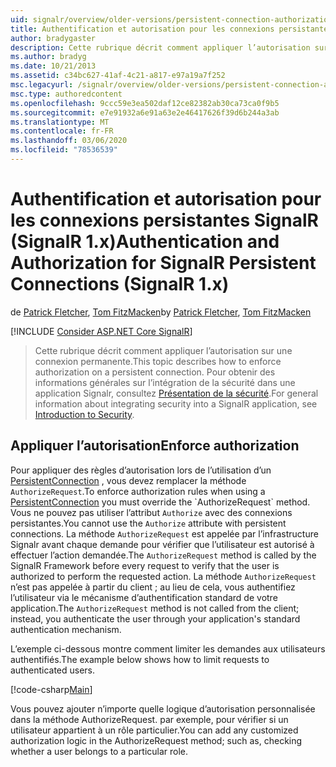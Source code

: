 ```yaml
---
uid: signalr/overview/older-versions/persistent-connection-authorization
title: Authentification et autorisation pour les connexions persistantes Signalr (Signalr 1. x) | Microsoft Docs
author: bradygaster
description: Cette rubrique décrit comment appliquer l’autorisation sur une connexion permanente. Pour obtenir des informations générales sur l’intégration de la sécurité dans une application Signalr,...
ms.author: bradyg
ms.date: 10/21/2013
ms.assetid: c34bc627-41af-4c21-a817-e97a19a7f252
msc.legacyurl: /signalr/overview/older-versions/persistent-connection-authorization
msc.type: authoredcontent
ms.openlocfilehash: 9ccc59e3ea502daf12ce82382ab30ca73ca0f9b5
ms.sourcegitcommit: e7e91932a6e91a63e2e46417626f39d6b244a3ab
ms.translationtype: MT
ms.contentlocale: fr-FR
ms.lasthandoff: 03/06/2020
ms.locfileid: "78536539"
---
```

# <a name="authentication-and-authorization-for-signalr-persistent-connections-signalr-1x"></a><span data-ttu-id="3216b-104">Authentification et autorisation pour les connexions persistantes SignalR (SignalR 1.x)</span><span class="sxs-lookup"><span data-stu-id="3216b-104">Authentication and Authorization for SignalR Persistent Connections (SignalR 1.x)</span></span>

<span data-ttu-id="3216b-105">de [Patrick Fletcher](https://github.com/pfletcher), [Tom FitzMacken](https://github.com/tfitzmac)</span><span class="sxs-lookup"><span data-stu-id="3216b-105">by [Patrick Fletcher](https://github.com/pfletcher), [Tom FitzMacken](https://github.com/tfitzmac)</span></span>

[!INCLUDE [Consider ASP.NET Core SignalR](~/includes/signalr/signalr-version-disambiguation.md)]

> <span data-ttu-id="3216b-106">Cette rubrique décrit comment appliquer l’autorisation sur une connexion permanente.</span><span class="sxs-lookup"><span data-stu-id="3216b-106">This topic describes how to enforce authorization on a persistent connection.</span></span> <span data-ttu-id="3216b-107">Pour obtenir des informations générales sur l’intégration de la sécurité dans une application Signalr, consultez [Présentation de la sécurité](index.md).</span><span class="sxs-lookup"><span data-stu-id="3216b-107">For general information about integrating security into a SignalR application, see [Introduction to Security](index.md).</span></span>

## <a name="enforce-authorization"></a><span data-ttu-id="3216b-108">Appliquer l’autorisation</span><span class="sxs-lookup"><span data-stu-id="3216b-108">Enforce authorization</span></span>

<span data-ttu-id="3216b-109">Pour appliquer des règles d’autorisation lors de l’utilisation d’un [PersistentConnection](https://msdn.microsoft.com/library/microsoft.aspnet.signalr.persistentconnection(v=vs.111).aspx) , vous devez remplacer la méthode `AuthorizeRequest`.</span><span class="sxs-lookup"><span data-stu-id="3216b-109">To enforce authorization rules when using a [PersistentConnection](https://msdn.microsoft.com/library/microsoft.aspnet.signalr.persistentconnection(v=vs.111).aspx) you must override the `AuthorizeRequest` method.</span></span> <span data-ttu-id="3216b-110">Vous ne pouvez pas utiliser l’attribut `Authorize` avec des connexions persistantes.</span><span class="sxs-lookup"><span data-stu-id="3216b-110">You cannot use the `Authorize` attribute with persistent connections.</span></span> <span data-ttu-id="3216b-111">La méthode `AuthorizeRequest` est appelée par l’infrastructure Signalr avant chaque demande pour vérifier que l’utilisateur est autorisé à effectuer l’action demandée.</span><span class="sxs-lookup"><span data-stu-id="3216b-111">The `AuthorizeRequest` method is called by the SignalR Framework before every request to verify that the user is authorized to perform the requested action.</span></span> <span data-ttu-id="3216b-112">La méthode `AuthorizeRequest` n’est pas appelée à partir du client ; au lieu de cela, vous authentifiez l’utilisateur via le mécanisme d’authentification standard de votre application.</span><span class="sxs-lookup"><span data-stu-id="3216b-112">The `AuthorizeRequest` method is not called from the client; instead, you authenticate the user through your application's standard authentication mechanism.</span></span>

<span data-ttu-id="3216b-113">L’exemple ci-dessous montre comment limiter les demandes aux utilisateurs authentifiés.</span><span class="sxs-lookup"><span data-stu-id="3216b-113">The example below shows how to limit requests to authenticated users.</span></span>

[!code-csharp[Main](persistent-connection-authorization/samples/sample1.cs)]

<span data-ttu-id="3216b-114">Vous pouvez ajouter n’importe quelle logique d’autorisation personnalisée dans la méthode AuthorizeRequest. par exemple, pour vérifier si un utilisateur appartient à un rôle particulier.</span><span class="sxs-lookup"><span data-stu-id="3216b-114">You can add any customized authorization logic in the AuthorizeRequest method; such as, checking whether a user belongs to a particular role.</span></span>
